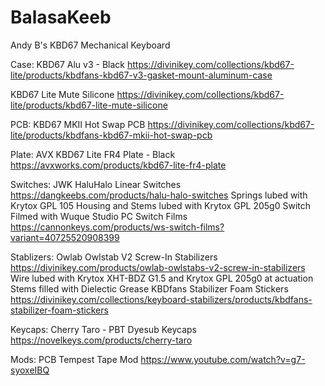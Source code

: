 # BalasaKeeb
Andy B's KBD67 Mechanical Keyboard

Case: KBD67 Alu v3 - Black
  https://divinikey.com/collections/kbd67-lite/products/kbdfans-kbd67-v3-gasket-mount-aluminum-case
  
KBD67 Lite Mute Silicone
    https://divinikey.com/collections/kbd67-lite/products/kbd67-lite-mute-silicone

PCB: KBD67 MKII Hot Swap PCB
  https://divinikey.com/collections/kbd67-lite/products/kbdfans-kbd67-mkii-hot-swap-pcb
  
Plate: AVX KBD67 Lite FR4 Plate - Black
  https://avxworks.com/products/kbd67-lite-fr4-plate
  
Switches: JWK HaluHalo Linear Switches
  https://dangkeebs.com/products/halu-halo-switches
      Springs lubed with Krytox GPL 105
      Housing and Stems lubed with Krytox GPL 205g0
      Switch Filmed with Wuque Studio PC Switch Films
        https://cannonkeys.com/products/ws-switch-films?variant=40725520908399

Stablizers: Owlab Owlstab V2 Screw-In Stabilizers
  https://divinikey.com/products/owlab-owlstabs-v2-screw-in-stabilizers
      Wire lubed with Krytox XHT-BDZ G1.5 and Krytox GPL 205g0 at actuation
      Stems filled with Dielectic Grease
      KBDfans Stabilizer Foam Stickers
        https://divinikey.com/collections/keyboard-stabilizers/products/kbdfans-stabilizer-foam-stickers
      
Keycaps: Cherry Taro - PBT Dyesub Keycaps
  https://novelkeys.com/products/cherry-taro
  
Mods: 
 PCB Tempest Tape Mod
  https://www.youtube.com/watch?v=g7-syoxeIBQ
